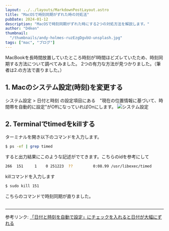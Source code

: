 ```yaml
---
layout: ../../layouts/MarkdownPostLayout.astro
title: "MacOSで時刻同期がずれた時の対処法"
pubDate: 2024-01-12
description: "MacOSで時刻同期がずれた時にする2つの対処方法を解説します。"
author: "D4ken"
thumbnail:
  "/thumbnails/andy-holmes-ruzEzgDgvbU-unsplash.jpg"
tags: ["mac", "ブログ"]
---
```


MacBookを長時間放置していたところ時刻が1時間ほどズレていたため、時刻同期する方法について調べてみました。
2つの有力な方法が見つかりました。（筆者は2.の方法で直りました。）

## 1. Macのシステム設定(時刻)を変更する
システム設定 > 日付と時刻 の設定項目にある　"現在の位置情報に基づいて、時間帯を自動的に設定"がOffになっていればOnにします。
![システム設定](/20240112/system_time_setting.png)


## 2. Terminalでtimedをkillする
ターミナルを開き以下のコマンドを入力します。
```bash
$ ps -ef | grep timed
```
すると出力結果にこのような記述がでてきます。こちらのidを参考にして
```bash
266  151     1    0 251223  ??         0:08.99 /usr/libexec/timed
```
killコマンドを入力します
```bash
$ sudo kill 151
```
こちらのコマンドで時刻同期が直りました。  
<br>
___
参考リンク:
[「日付と時刻を自動で設定」にチェックを入れると日付が大幅にずれる](https://discussionsjapan.apple.com/thread/252960467?sortBy=best) 